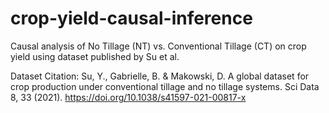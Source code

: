 # crop-yield-causal-inference
Causal analysis of No Tillage (NT) vs. Conventional Tillage (CT) on crop yield using dataset published by Su et al.

Dataset Citation: Su, Y., Gabrielle, B. & Makowski, D. A global dataset for crop production under conventional tillage and no tillage systems. Sci Data 8, 33 (2021). https://doi.org/10.1038/s41597-021-00817-x